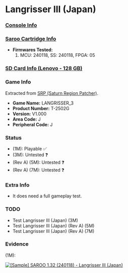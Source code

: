 # Langrisser III (Japan)

### [Console Info](../../../../../Info/Consoles/VA13/README.md)

### [Saroo Cartridge Info](../../../../../Info/Cartridges/RetroGameParadiseStore/1.32F/README.md)

- <b>Firmwares Tested:</b>
  1. MCU: 240118, SS: 240118, FPGA: 05

### [SD Card Info (Lenovo - 128 GB)](../../../../../Info/SdCards/Lenovo/128GB/fat32/README.md)

### Game Info

Extracted from [SRP (Saturn Region Patcher)](https://segaxtreme.net/resources/saturn-region-patcher.81/download).

- <b>Game Name:</b> LANGRISSER_3
- <b>Product Number:</b> T-2502G
- <b>Version:</b> V1.000
- <b>Area Code:</b> J
- <b>Peripheral Code:</b> J

### Status

- (1M): Playable :white_check_mark:
- (3M): Untested :question:
- (Rev A) (5M): Untested :question:
- (Rev A) (7M): Untested :question:

### Extra Info

- It does need a full gameplay test.

### TODO

- Test Langrisser III (Japan) (3M)
- Test Langrisser III (Japan) (Rev A) (5M)
- Test Langrisser III (Japan) (Rev A) (7M)

### Evidence

(1M):

[![[Sample] SAROO 1.32 (240118) - Langrisser III (Japan)](https://img.youtube.com/vi/QSR1-XTx8y0/0.jpg)](https://www.youtube.com/watch?v=QSR1-XTx8y0)
